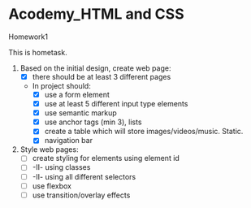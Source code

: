 # Acodemy_HTML and CSS
Homework1

This is hometask.
1. Based on the initial design, create web page:
   - [X] there should be at least 3 different pages
   - In project should:
     - [X] use a form element
     - [X] use at least 5 different input type elements
     - [X] use semantic markup
     - [X] use anchor tags (min 3), lists
     - [X] create a table which will store images/videos/music. Static.
     - [X] navigation bar
2. Style web pages:
   - [ ] create styling for elements using element id
   - [ ] -II- using classes
   - [ ] -II- using all different selectors
   - [ ] use flexbox
   - [ ] use transition/overlay effects
